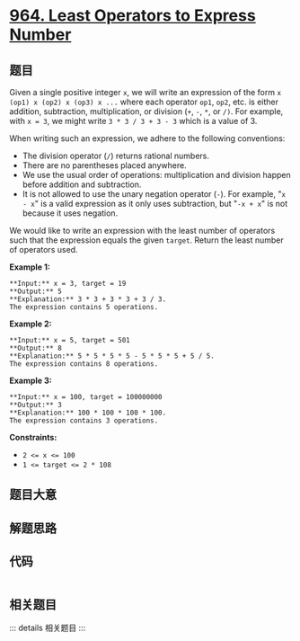 # [964. Least Operators to Express Number](https://leetcode.com/problems/least-operators-to-express-number)

## 题目

Given a single positive integer `x`, we will write an expression of the form
`x (op1) x (op2) x (op3) x ...` where each operator `op1`, `op2`, etc. is
either addition, subtraction, multiplication, or division (`+`, `-`, `*`, or
`/)`. For example, with `x = 3`, we might write `3 * 3 / 3 + 3 - 3` which is a
value of 3.

When writing such an expression, we adhere to the following conventions:

  * The division operator (`/`) returns rational numbers.
  * There are no parentheses placed anywhere.
  * We use the usual order of operations: multiplication and division happen before addition and subtraction.
  * It is not allowed to use the unary negation operator (`-`). For example, "`x - x`" is a valid expression as it only uses subtraction, but "`-x + x`" is not because it uses negation.

We would like to write an expression with the least number of operators such
that the expression equals the given `target`. Return the least number of
operators used.



**Example 1:**

    
    
    **Input:** x = 3, target = 19
    **Output:** 5
    **Explanation:** 3 * 3 + 3 * 3 + 3 / 3.
    The expression contains 5 operations.
    

**Example 2:**

    
    
    **Input:** x = 5, target = 501
    **Output:** 8
    **Explanation:** 5 * 5 * 5 * 5 - 5 * 5 * 5 + 5 / 5.
    The expression contains 8 operations.
    

**Example 3:**

    
    
    **Input:** x = 100, target = 100000000
    **Output:** 3
    **Explanation:** 100 * 100 * 100 * 100.
    The expression contains 3 operations.
    



**Constraints:**

  * `2 <= x <= 100`
  * `1 <= target <= 2 * 108`


## 题目大意

## 解题思路

## 代码

```javascript

```

## 相关题目

::: details 相关题目
:::
